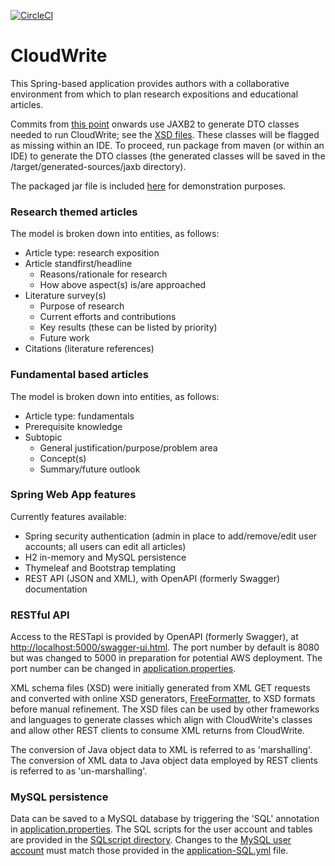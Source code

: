 [![CircleCI](https://circleci.com/gh/jfspps/CloudWrite.svg?style=svg)](https://circleci.com/gh/jfspps/CloudWrite)

# CloudWrite

This Spring-based application provides authors with a collaborative environment from which to plan research expositions and educational articles.

Commits from [this point](https://github.com/jfspps/CloudWrite/tree/a3a04eba5478a445bcd0f580ab79dc5e474642a2) onwards 
use JAXB2 to generate DTO classes needed to run CloudWrite; see the [XSD files](./src/main/resources/xsd/). These classes
will be flagged as missing within an IDE. To proceed, run package from maven (or within an IDE) to generate the DTO classes
(the generated classes will be saved in the /target/generated-sources/jaxb directory).

The packaged jar file is included [here](./JAR/) for demonstration purposes.

### Research themed articles

The model is broken down into entities, as follows:

+ Article type: research exposition
+ Article standfirst/headline
  + Reasons/rationale for research
  + How above aspect(s) is/are approached
+ Literature survey(s)
  + Purpose of research
  + Current efforts and contributions
  + Key results (these can be listed by priority)
  + Future work
+ Citations (literature references)  

### Fundamental based articles

The model is broken down into entities, as follows:

+ Article type: fundamentals
+ Prerequisite knowledge
+ Subtopic 
  + General justification/purpose/problem area 
  + Concept(s)
  + Summary/future outlook 
    
### Spring Web App features

Currently features available:

+ Spring security authentication (admin in place to add/remove/edit user accounts; all users can edit all articles)
+ H2 in-memory and MySQL persistence  
+ Thymeleaf and Bootstrap templating
+ REST API (JSON and XML), with OpenAPI (formerly Swagger) documentation

### RESTful API

Access to the RESTapi is provided by OpenAPI (formerly Swagger), at 
[http://localhost:5000/swagger-ui.html](http://localhost:5000/swagger-ui.html). The port number by default is 8080 but
was changed to 5000 in preparation for potential AWS deployment. The port number can be changed in [application.properties](/src/main/resources/application.properties).

XML schema files (XSD) were initially generated from XML GET requests and converted with online XSD generators,
[FreeFormatter](https://www.freeformatter.com/xsd-generator.html), to XSD formats before manual refinement. The
XSD files can be used by other frameworks and languages to generate classes which align with CloudWrite's classes and 
allow other REST clients to consume XML returns from CloudWrite.

The conversion of Java object data to XML is referred to as 'marshalling'. The conversion of XML data to Java object data 
employed by REST clients is referred to as 'un-marshalling'.

### MySQL persistence

Data can be saved to a MySQL database by triggering the 'SQL' annotation in [application.properties](/src/main/resources/application.properties). 
 The SQL scripts for the user account and tables are provided in the [SQLscript directory](/src/main/resources/SQLscript). 
Changes to the [MySQL user account](/src/main/resources/SQLscript/SQLsetup.sql) must match those provided in the [application-SQL.yml](/src/main/resources/application-SQL.yml) file.

